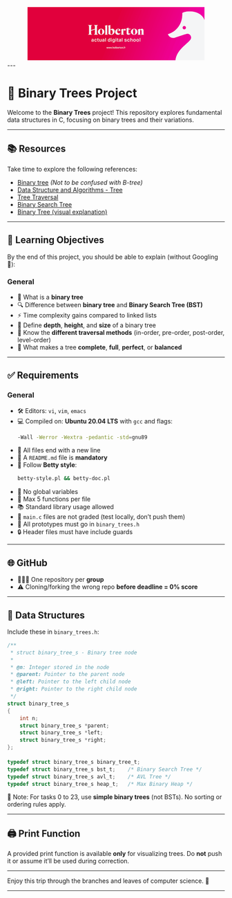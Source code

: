 <div align="center"><img src="https://github.com/ksyv/holbertonschool-web_front_end/blob/main/baniere_holberton.png"></div>
---

# 🌳 Binary Trees Project

Welcome to the **Binary Trees** project! This repository explores fundamental data structures in C, focusing on binary trees and their variations.

---

## 📚 Resources

Take time to explore the following references:

- [Binary tree](https://en.wikipedia.org/wiki/Binary_tree) *(Not to be confused with B-tree)*
- [Data Structure and Algorithms - Tree](https://www.geeksforgeeks.org/binary-tree-data-structure/)
- [Tree Traversal](https://www.geeksforgeeks.org/tree-traversals-inorder-preorder-and-postorder/)
- [Binary Search Tree](https://en.wikipedia.org/wiki/Binary_search_tree)
- [Binary Tree (visual explanation)](https://visualgo.net/en/bst)

---

## 🎯 Learning Objectives

By the end of this project, you should be able to explain (without Googling 👀):

### General
- 🌲 What is a **binary tree**
- 🔍 Difference between **binary tree** and **Binary Search Tree (BST)**
- ⚡ Time complexity gains compared to linked lists
- 📏 Define **depth**, **height**, and **size** of a binary tree
- 🔁 Know the **different traversal methods** (in-order, pre-order, post-order, level-order)
- 🎯 What makes a tree **complete**, **full**, **perfect**, or **balanced**

---

## ✅ Requirements

### General
- 🛠️ Editors: `vi`, `vim`, `emacs`
- 💻 Compiled on: **Ubuntu 20.04 LTS** with `gcc` and flags:
  ```bash
  -Wall -Werror -Wextra -pedantic -std=gnu89
  ```
- 📄 All files end with a new line
- 📘 A `README.md` file is **mandatory**
- 🎨 Follow **Betty style**:
  ```bash
  betty-style.pl && betty-doc.pl
  ```
- 🚫 No global variables
- 🧠 Max 5 functions per file
- 📚 Standard library usage allowed
- 🚫 `main.c` files are not graded (test locally, don’t push them)
- 📂 All prototypes must go in `binary_trees.h`
- 🔒 Header files must have include guards

---

## 🌐 GitHub

- 🧑‍🤝‍🧑 One repository per **group**
- ⚠️ Cloning/forking the wrong repo **before deadline = 0% score**

---

## 🧱 Data Structures

Include these in `binary_trees.h`:

```c
/**
 * struct binary_tree_s - Binary tree node
 *
 * @n: Integer stored in the node
 * @parent: Pointer to the parent node
 * @left: Pointer to the left child node
 * @right: Pointer to the right child node
 */
struct binary_tree_s
{
    int n;
    struct binary_tree_s *parent;
    struct binary_tree_s *left;
    struct binary_tree_s *right;
};

typedef struct binary_tree_s binary_tree_t;
typedef struct binary_tree_s bst_t;    /* Binary Search Tree */
typedef struct binary_tree_s avl_t;    /* AVL Tree */
typedef struct binary_tree_s heap_t;   /* Max Binary Heap */
```

📝 Note: For tasks 0 to 23, use **simple binary trees** (not BSTs). No sorting or ordering rules apply.

---

## 🖨️ Print Function

A provided print function is available **only** for visualizing trees. Do **not** push it or assume it’ll be used during correction.

---

Enjoy this trip through the branches and leaves of computer science. 🌿

---

